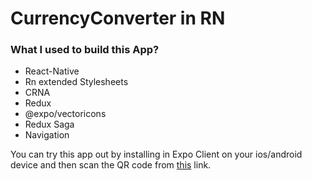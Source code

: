 # CurrencyConverter in RN

### What I used to build this App?

* React-Native
* Rn extended Stylesheets
* CRNA
* Redux
* @expo/vectoricons
* Redux Saga
* Navigation

You can try this app out by installing in Expo Client on your ios/android device and then scan the QR code from [this](https://expo.io/@amanhimself/currencyconverter) link.
